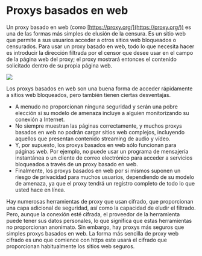 [Title]: # (Proxys basados en web)
[Difficulty]: # (Principiante)
[Order]: # (0)

# Proxys basados en web

Un proxy basado en web (como [https://proxy.org/](https://proxy.org/)) es una de las formas más simples de elusión de la censura. Es un sitio web que permite a sus usuarios acceder a otros sitios web bloqueados o censurados. Para usar un proxy basado en web, todo lo que necesita hacer es introducir la dirección filtrada por el censor que desee usar en el campo de la página web del proxy; el proxy mostrará entonces el contenido solicitado dentro de su propia página web.

![](internetb3.png)

Los proxys basados en web son una buena forma de acceder rápidamente a sitios web bloqueados, pero también tienen ciertas desventajas.

*   A menudo no proporcionan ninguna seguridad y serán una pobre elección si su modelo de amenaza incluye a alguien monitorizando su conexión a Internet.
*   No siempre muestran las páginas correctamente, y muchos proxys basados en web no podrán cargar sitios web complejos, incluyendo aquellos que presentan contenido streaming de audio y vídeo.
*   Y, por supuesto, los proxys basados en web sólo funcionan para páginas web. Por ejemplo, no puede usar un programa de mensajería instantánea o un cliente de correo electrónico para acceder a servicios bloqueados a través de un proxy basado en web.
*   Finalmente, los proxys basados en web por si mismos suponen un riesgo de privacidad para muchos usuarios, dependiendo de su modelo de amenaza, ya que el proxy tendrá un registro completo de todo lo que usted hace en línea.

Hay numerosas herramientas de proxy que usan cifrado, que proporcionan una capa adicional de seguridad, así como la capacidad de eludir el filtrado. Pero, aunque la conexión esté cifrada, el proveedor de la herramienta puede tener sus datos personales, lo que significa que estas herramientas no proporcionan anonimato. Sin embargo, hay proxys más seguros que simples proxys basados en web. La forma más sencilla de proxy web cifrado es uno que comience con https este usará el cifrado que proporcionan habitualmente los sitios web seguros.